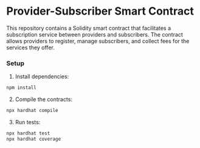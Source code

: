 # Provider-Subscriber Smart Contract

This repository contains a Solidity smart contract that facilitates a subscription service between providers and subscribers. The contract allows providers to register, manage subscribers, and collect fees for the services they offer.

### Setup
1. Install dependencies:
```bash
npm install
```

2. Compile the contracts:

```bash
npx hardhat compile
```
3. Run tests:
```bash
npx hardhat test
npx hardhat coverage
```